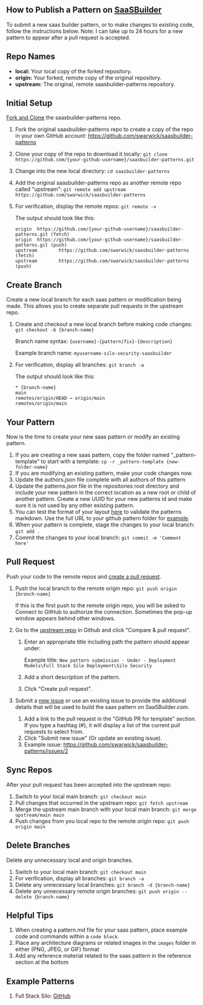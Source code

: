 ## How to Publish a Pattern on [SaaSBuilder](https://main.d64uo5pr4i9km.amplifyapp.com/)

To submit a new saas builder pattern, or to make changes to existing code, follow the instructions below. Note: I can take up to 24 hours for a new pattern to appear after a pull request is accepted.

## Repo Names

* **local:** Your local copy of the forked repository.
* **origin:** Your forked, remote copy of the original repository.
* **upstream:** The original, remote saasbuilder-patterns repository.

## Initial Setup

[Fork and Clone](https://docs.github.com/en/github/getting-started-with-github/fork-a-repo) the saasbuilder-patterns repo.

1. Fork the original saasbuilder-patterns repo to create a copy of the repo in your own GitHub account: https://github.com/swarwick/saasbuilder-patterns
1. Clone your copy of the repo to download it locally: `git clone https://github.com/{your-github-username}/saasbuilder-patterns.git`
1. Change into the new local directory: `cd saasbuilder-patterns`
1. Add the original saasbuilder-patterns repo as another remote repo called "upstream": `git remote add upstream https://github.com/swarwick/saasbuilder-patterns`
1. For verification, display the remote repos: `git remote -v`

   The output should look like this:

    ```
	origin  https://github.com/{your-github-username}/saasbuilder-patterns.git (fetch)
	origin  https://github.com/{your-github-username}/saasbuilder-patterns.git (push)
	upstream        https://github.com/swarwick/saasbuilder-patterns (fetch)
	upstream        https://github.com/swarwick/saasbuilder-patterns (push)
	```

## Create Branch

Create a new local branch for each saas pattern or modification being made. This allows you to create separate pull requests in the upstream repo.

1. Create and checkout a new local branch before making code changes: `git checkout -b {branch-name}`

   Branch name syntax: `{username}-{pattern|fix}-{description}`

   Example branch name: `myusername-silo-security-saasbuilder`

1. For verification, display all branches: `git branch -a`

   The output should look like this:

    ```
    * {branch-name}
    main
    remotes/origin/HEAD → origin/main
    remotes/origin/main
    ```

## Your Pattern

Now is the time to create your new saas pattern or modify an existing pattern.

1. If you are creating a new saas pattern, copy the folder named "_pattern-template" to start with a template: `cp -r _pattern-template {new-folder-name}`
2. If you are modifying an existing pattern, make your code changes now.
3. Update the authors.json file complete with all authors of this pattern
4. Update the patterns.json file in the repositories root directory and include your new pattern in the correct location as a new root or child of another pattern. Create a new UUID for your new patterns id and make sure it is not used by any other existing pattern.
5. You can test the format of your layout [here](https://main.d64uo5pr4i9km.amplifyapp.com/#/Preview) to validate the patterns markdown. Use the full URL to your github pattern folder for  [example](https://main.d64uo5pr4i9km.amplifyapp.com/#/Preview?pattern=https://github.com/swarwick/saasbuilder-patterns/tree/main/FullStackSilo).
6. When your pattern is complete, stage the changes to your local branch: `git add .`
7. Commit the changes to your local branch: `git commit -m 'Comment here'`

## Pull Request

Push your code to the remote repos and [create a pull request](https://docs.github.com/en/github/collaborating-with-issues-and-pull-requests/creating-a-pull-request).

1. Push the local branch to the remote origin repo: `git push origin {branch-name}`

   If this is the first push to the remote origin repo, you will be asked to Connect to GitHub to authorize the connection. Sometimes the pop-up window appears behind other windows.

1. Go to the [upstream repo](https://github.com/swarwick/saasbuilder-patterns) in Github and click "Compare & pull request".
    1. Enter an appropriate title including path the pattern should appear under:

       Example title: `New pattern submission - Under - Deployment Models\Full Stack Silo Deployment\Silo Security`

    1. Add a short description of the pattern.
    1. Click "Create pull request".
1. Submit a [new issue](https://github.com/swarwick/saasbuilder-patterns/issues/new?assignees=swarwick&labels=&template=new-saas-pattern-submission.md&title=New+pattern+submission+-+Under+-+{Pattern\Path}) or use an existing issue to provide the additional details that will be used to build the saas pattern on SaaSBuilder.com.
   1. Add a link to the pull request in the "GitHub PR for template" section. If you type a hashtag (#), it will display a list of the current pull requests to select from. 
   2. Click "Submit new issue" (Or update an existing issue). 
   3. Example issue: https://github.com/swarwick/saasbuilder-patterns/issues/2

## Sync Repos

After your pull request has been accepted into the upstream repo:

1. Switch to your local main branch: `git checkout main`
1. Pull changes that occurred in the upstream repo: `git fetch upstream`
1. Merge the upstream main branch with your local main branch: `git merge upstream/main main`
1. Push changes from you local repo to the remote origin repo: `git push origin main`

## Delete Branches

Delete any unnecessary local and origin branches.

1. Switch to your local main branch: `git checkout main`
1. For verification, display all branches: `git branch -a`
1. Delete any unnecessary local branches: `git branch -d {branch-name}`
1. Delete any unnecessary remote origin branches: `git push origin --delete {branch-name}`

## Helpful Tips

1. When creating a pattern.md file for your saas pattern, place example code and commands within a `code block`.
2. Place any architecture diagrams or related images in the `images` folder in either (PNG, JPEG, or GIF) format
3. Add any reference material related to the saas pattern in the reference section at the bottom

## Example Patterns

1. Full Stack Silo:  [GitHub](https://github.com/swarwick/saasbuilder-patterns/tree/main/FullStackSilo)
